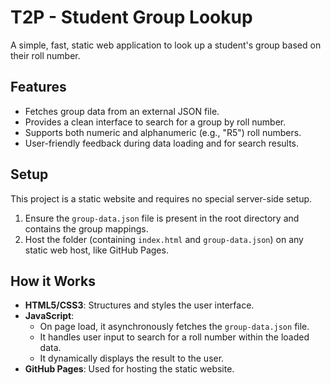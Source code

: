 # T2P - Student Group Lookup

A simple, fast, static web application to look up a student's group based on their roll number.

## Features
- Fetches group data from an external JSON file.
- Provides a clean interface to search for a group by roll number.
- Supports both numeric and alphanumeric (e.g., "R5") roll numbers.
- User-friendly feedback during data loading and for search results.

## Setup
This project is a static website and requires no special server-side setup.
1.  Ensure the `group-data.json` file is present in the root directory and contains the group mappings.
2.  Host the folder (containing `index.html` and `group-data.json`) on any static web host, like GitHub Pages.

## How it Works
-   **HTML5/CSS3**: Structures and styles the user interface.
-   **JavaScript**:
    -   On page load, it asynchronously fetches the `group-data.json` file.
    -   It handles user input to search for a roll number within the loaded data.
    -   It dynamically displays the result to the user.
-   **GitHub Pages**: Used for hosting the static website.
